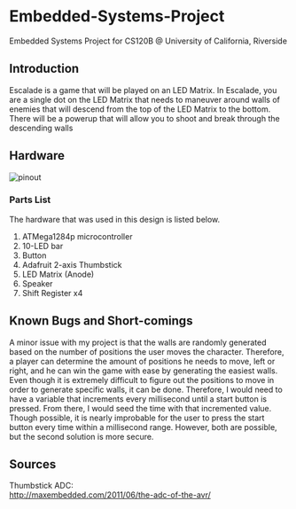 # Embedded-Systems-Project
Embedded Systems Project for CS120B @ University of California, Riverside

## Introduction
Escalade is a game that will be played on an LED Matrix. In Escalade, you are a single dot on the LED Matrix that needs to maneuver around walls of enemies that will descend from the top of the LED Matrix to the bottom. There will be a powerup that will allow you to shoot and break through the descending walls

## Hardware

![pinout](https://cloud.githubusercontent.com/assets/22248908/26222003/41292542-3bcd-11e7-8926-0c94135c84a8.png)

### Parts List
The hardware that was used in this design is listed below.
1. ATMega1284p microcontroller
2. 10-LED bar
3. Button
4. Adafruit 2-axis Thumbstick
5. LED Matrix (Anode)
6. Speaker
7. Shift Register x4

## Known Bugs and Short-comings
A minor issue with my project is that the walls are randomly generated based on the number of positions the user moves the character. Therefore, a player can determine the amount of positions he needs to move, left or right, and he can win the game with ease by generating the easiest walls. Even though it is extremely difficult to figure out the positions to move in order to generate specific walls, it can be done. Therefore, I would need to have a variable that increments every millisecond until a start button is pressed. From there, I would seed the time with that incremented value. Though possible, it is nearly improbable for the user to press the start button every time within a millisecond range. However, both are possible, but the second solution is more secure.

## Sources
Thumbstick ADC: <br/>
http://maxembedded.com/2011/06/the-adc-of-the-avr/
